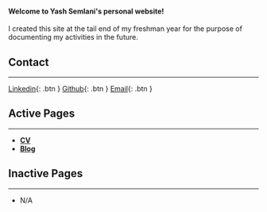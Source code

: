 #### Welcome to Yash Semlani's personal website!

 I created this site at the tail end of my freshman year for the purpose of documenting my activities in the future.
 
 ## Contact
 ***
[Linkedin](http://example.com/){: .btn }
[Github](http://google.com/){: .btn }
[Email](yashveersemlan@gmail.com){: .btn }
 
 ## Active Pages
 
 ***
 
 - **[CV](CV.md)**
 - **[Blog](Blog.md)**

## Inactive Pages
***
- N/A